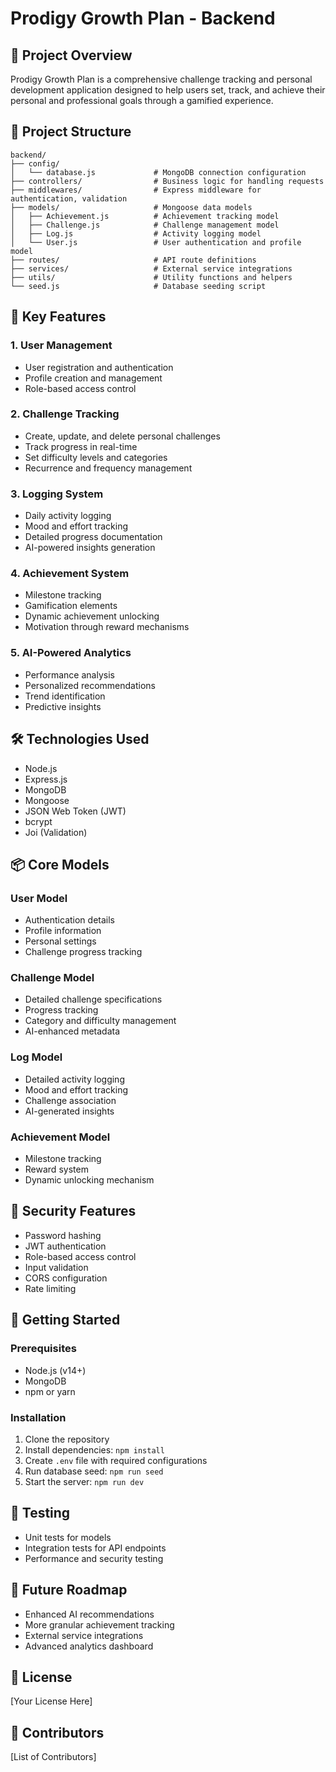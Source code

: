 # Prodigy Growth Plan - Backend

## 🚀 Project Overview
Prodigy Growth Plan is a comprehensive challenge tracking and personal development application designed to help users set, track, and achieve their personal and professional goals through a gamified experience.

## 📂 Project Structure
```
backend/
├── config/
│   └── database.js             # MongoDB connection configuration
├── controllers/                # Business logic for handling requests
├── middlewares/                # Express middleware for authentication, validation
├── models/                     # Mongoose data models
│   ├── Achievement.js          # Achievement tracking model
│   ├── Challenge.js            # Challenge management model
│   ├── Log.js                  # Activity logging model
│   └── User.js                 # User authentication and profile model
├── routes/                     # API route definitions
├── services/                   # External service integrations
├── utils/                      # Utility functions and helpers
└── seed.js                     # Database seeding script
```

## 🔧 Key Features

### 1. User Management
- User registration and authentication
- Profile creation and management
- Role-based access control

### 2. Challenge Tracking
- Create, update, and delete personal challenges
- Track progress in real-time
- Set difficulty levels and categories
- Recurrence and frequency management

### 3. Logging System
- Daily activity logging
- Mood and effort tracking
- Detailed progress documentation
- AI-powered insights generation

### 4. Achievement System
- Milestone tracking
- Gamification elements
- Dynamic achievement unlocking
- Motivation through reward mechanisms

### 5. AI-Powered Analytics
- Performance analysis
- Personalized recommendations
- Trend identification
- Predictive insights

## 🛠 Technologies Used
- Node.js
- Express.js
- MongoDB
- Mongoose
- JSON Web Token (JWT)
- bcrypt
- Joi (Validation)

## 📦 Core Models

### User Model
- Authentication details
- Profile information
- Personal settings
- Challenge progress tracking

### Challenge Model
- Detailed challenge specifications
- Progress tracking
- Category and difficulty management
- AI-enhanced metadata

### Log Model
- Detailed activity logging
- Mood and effort tracking
- Challenge association
- AI-generated insights

### Achievement Model
- Milestone tracking
- Reward system
- Dynamic unlocking mechanism

## 🔐 Security Features
- Password hashing
- JWT authentication
- Role-based access control
- Input validation
- CORS configuration
- Rate limiting

## 🚀 Getting Started

### Prerequisites
- Node.js (v14+)
- MongoDB
- npm or yarn

### Installation
1. Clone the repository
2. Install dependencies: `npm install`
3. Create `.env` file with required configurations
4. Run database seed: `npm run seed`
5. Start the server: `npm run dev`

## 🧪 Testing
- Unit tests for models
- Integration tests for API endpoints
- Performance and security testing

## 🔮 Future Roadmap
- Enhanced AI recommendations
- More granular achievement tracking
- External service integrations
- Advanced analytics dashboard

## 📄 License
[Your License Here]

## 👥 Contributors
[List of Contributors]
```